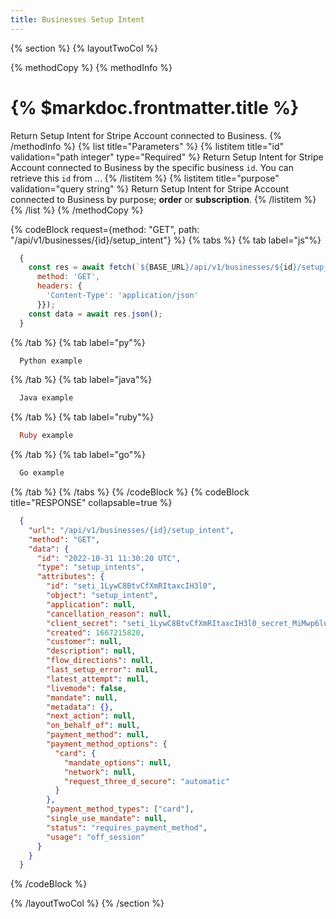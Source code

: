 ```yaml
---
title: Businesses Setup Intent
---
```

{% section %}
{% layoutTwoCol %}

{% methodCopy %}
{% methodInfo %}
  # {% $markdoc.frontmatter.title %}
  Return Setup Intent for Stripe Account connected to Business.
{% /methodInfo %}
{% list title="Parameters" %}
  {% listitem title="id" validation="path integer" type="Required" %}
  Return Setup Intent for Stripe Account connected to Business by the specific business `id`. You can retrieve this `id` from ...
  {% /listitem %}
  {% listitem title="purpose" validation="query string" %}
  Return Setup Intent for Stripe Account connected to Business by purpose; **order** or **subscription**.
  {% /listitem %}
{% /list %}
{% /methodCopy %}

{% codeBlock request={method: "GET", path: "/api/v1/businesses/{id}/setup_intent"} %}
{% tabs %}
  {% tab label="js"%}
  ```js
    {
      const res = await fetch(`${BASE_URL}/api/v1/businesses/${id}/setup_intent`, {
        method: 'GET',
        headers: {
          'Content-Type': 'application/json'
        }});
      const data = await res.json();
    }
  ```
  {% /tab %}
  {% tab label="py"%}
  ```py
    Python example
  ```
  {% /tab %}
  {% tab label="java"%}
  ```java
    Java example
  ```
  {% /tab %}
  {% tab label="ruby"%}
  ```ruby
    Ruby example
  ```
  {% /tab %}
  {% tab label="go"%}
  ```go
    Go example
  ```
  {% /tab %}
{% /tabs %}
{% /codeBlock %}
{% codeBlock title="RESPONSE" collapsable=true %}
  ```json
    {
      "url": "/api/v1/businesses/{id}/setup_intent",
      "method": "GET",
      "data": {
        "id": "2022-10-31 11:30:20 UTC",
        "type": "setup_intents",
        "attributes": {
          "id": "seti_1LywC8BtvCfXmRItaxcIH3l0",
          "object": "setup_intent",
          "application": null,
          "cancellation_reason": null,
          "client_secret": "seti_1LywC8BtvCfXmRItaxcIH3l0_secret_MiMwp6luzicy9mnOR7gxUuEzyqDDj0K",
          "created": 1667215820,
          "customer": null,
          "description": null,
          "flow_directions": null,
          "last_setup_error": null,
          "latest_attempt": null,
          "livemode": false,
          "mandate": null,
          "metadata": {},
          "next_action": null,
          "on_behalf_of": null,
          "payment_method": null,
          "payment_method_options": {
            "card": {
              "mandate_options": null,
              "network": null,
              "request_three_d_secure": "automatic"
            }
          },
          "payment_method_types": ["card"],
          "single_use_mandate": null,
          "status": "requires_payment_method",
          "usage": "off_session"
        }
      }
    }
  ```
{% /codeBlock %}

{% /layoutTwoCol %}
{% /section %}
